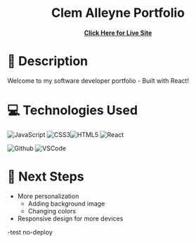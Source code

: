 <div align="center" id="header">

# Clem Alleyne Portfolio
#### [Click Here for Live Site](https://clem-alleyne-portfolio.netlify.app) 

</div> 
 
# 📝 Description

Welcome to my software developer portfolio - Built with React!

# 💻 Technologies Used

![JavaScript](https://img.shields.io/badge/JavaScript-F7DF1E?style=for-the-badge&logo=javascript&logoColor=black) ![CSS3](	https://img.shields.io/badge/CSS3-1572B6?style=for-the-badge&logo=css3&logoColor=white)![HTML5](https://img.shields.io/badge/HTML5-E34F26?style=for-the-badge&logo=html5&logoColor=white) ![React](	https://img.shields.io/badge/React-20232A?style=for-the-badge&logo=react&logoColor=61DAFB)
<br>

![Github](https://img.shields.io/badge/GitHub-100000?style=for-the-badge&logo=github&logoColor=white)
![VSCode](https://img.shields.io/badge/Visual_Studio_Code-0078D4?style=for-the-badge&logo=visual%20studio%20code&logoColor=white)

# 👞 Next Steps

- More personalization
    - Adding background image
    - Changing colors
- Responsive design for more devices


-test no-deploy